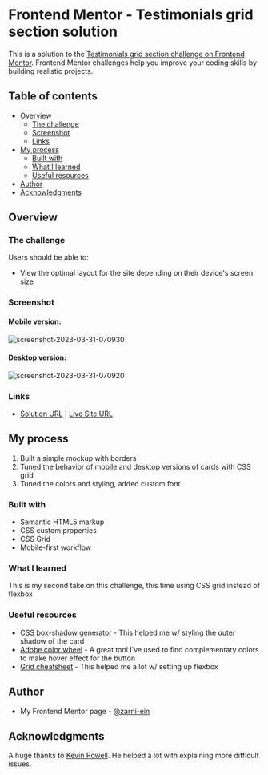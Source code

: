 # Frontend Mentor - Testimonials grid section solution

This is a solution to the [Testimonials grid section challenge on Frontend Mentor](https://www.frontendmentor.io/challenges/testimonials-grid-section-Nnw6J7Un7). Frontend Mentor challenges help you improve your coding skills by building realistic projects. 

## Table of contents

- [Overview](#overview)
  - [The challenge](#the-challenge)
  - [Screenshot](#screenshot)
  - [Links](#links)
- [My process](#my-process)
  - [Built with](#built-with)
  - [What I learned](#what-i-learned)
  - [Useful resources](#useful-resources)
- [Author](#author)
- [Acknowledgments](#acknowledgments)

## Overview

### The challenge

Users should be able to:

- View the optimal layout for the site depending on their device's screen size

### Screenshot

#### Mobile version:

![screenshot-2023-03-31-070930](https://user-images.githubusercontent.com/99555654/229020747-7490da89-22d6-4ffb-bc16-863440ce0b9c.jpg)

#### Desktop version:

![screenshot-2023-03-31-070920](https://user-images.githubusercontent.com/99555654/229020729-74aa8b7e-c99c-4e7d-95bf-c4423eeb32a0.jpg)


### Links

- [Solution URL](https://github.com/zarni-ein/testimonials-grid) | 
[Live Site URL](https://zarni-ein.github.io/testimonials-grid/)

## My process

1) Built a simple mockup with borders
2) Tuned the behavior of mobile and desktop versions of cards with CSS grid
3) Tuned the colors and styling, added custom font

### Built with

- Semantic HTML5 markup
- CSS custom properties
- CSS Grid
- Mobile-first workflow

### What I learned

This is my second take on this challenge, this time using CSS grid instead of flexbox

### Useful resources

- [CSS box-shadow generator](https://cssgenerator.org/box-shadow-css-generator.html) - This helped me w/ styling the outer shadow of the card
- [Adobe color wheel](https://color.adobe.com/create/color-wheel) - A great tool I've used to find complementary colors to make hover effect for the button
- [Grid cheatsheet](https://yoksel.github.io/grid-cheatsheet/) - This helped me a lot w/ setting up flexbox

## Author

- My Frontend Mentor page - [@zarni-ein](https://www.frontendmentor.io/profile/zarni-ein)

## Acknowledgments

A huge thanks to [Kevin Powell](https://www.youtube.com/channel/UCJZv4d5rbIKd4QHMPkcABCw). He helped a lot with explaining more difficult issues.
